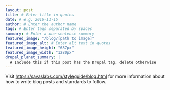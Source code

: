 ```yaml
---
layout: post
title: # Enter title in quotes
date: # e.g. 2016-11-15
author: # Enter the author name
tags: # Enter tags separated by spaces
summary: # Enter a one-sentence summary
featured_image: "/blog/[path to image]"
featured_image_alt: # Enter alt text in quotes
featured_image_height: "687px"
featured_image_width: "1280px"
drupal_planet_summary: |
  # Include this if this post has the Drupal tag, delete otherwise
---
```


Visit https://savaslabs.com/styleguide/blog.html for more information about
how to write blog posts and standards to follow.
